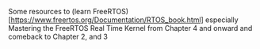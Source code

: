 Some resources to (learn FreeRTOS)[https://www.freertos.org/Documentation/RTOS_book.html] especially Mastering the FreeRTOS Real Time Kernel from Chapter 4 and onward and comeback to Chapter 2, and 3       
     
     